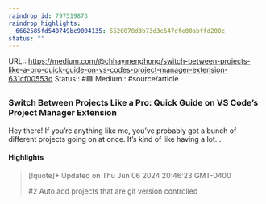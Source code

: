 ```yaml
---
raindrop_id: 797519873
raindrop_highlights:
  6662585fd540749bc9004135: 5520078d3b73d3c647dfe00abffd200c
status: ""
---
```


URL:: https://medium.com/@chhaymenghong/switch-between-projects-like-a-pro-quick-guide-on-vs-codes-project-manager-extension-631cf00553d
Status:: #🟩
Medium:: #source/article


### Switch Between Projects Like a Pro: Quick Guide on VS Code’s Project Manager Extension

Hey there! If you’re anything like me, you’ve probably got a bunch of different projects going on at once. It’s kind of like having a lot…

#### Highlights

> [!quote]+ Updated on Thu Jun 06 2024 20:46:23 GMT-0400
>
> #2 Auto add projects that are git version controlled
